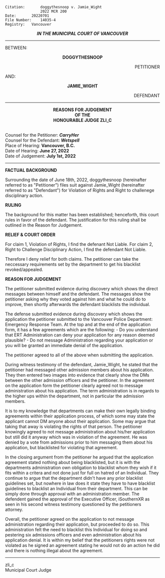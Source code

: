 	Citation:       doggythesnoop v. Jamie_Wight 
                	2022 MCR 200
	Date:		20220701
	File Number:	14035-4
	Registry:	Vancouver

<p align="center"><b><i>IN THE MUNICIPAL COURT OF VANCOUVER</b></i>

---

BETWEEN:
<p align="center"><b>		DOGGYTHESNOOP			</b>
<p align="right">		PETITIONER
<p>				AND:
<p align="center"><b>		JAMIE_WIGHT 			</b>
<p align="right">		DEFENDANT	

---

<p align="center"><b>		
				REASONS FOR JUDGEMENT
<br>				OF THE
<br>				HONOURABLE JUDGE ZLI_C

</b>

<br>				Counsel for the Petitioner: ***CarryHer***
<br>				Counsel for the Defendant: ***Wetspell***
<br>				Place of Hearing: **Vancouver, B.C.**
<br>				Date of Hearing: **June 27, 2022**
<br>				Date of Judgement: **July 1st, 2022**
	
---

**FACTUAL BACKGROUND**
	
Surrounding the date of June 18th, 2022, doggythesnoop (hereinafter referred to as "Petitioner") files suit against Jamie_Wight (hereinafter referred to as "Defendant") for Violation of Rights and Right to challenege disciplinary action.

**RULING**

 The background for this matter has been established; henceforth, this court rules in favor of the defendant. The justification for this ruling shall be outlined in the Reason for Judgement.

**RELIEF & COURT ORDER**
	
For claim 1, Violation of Rights, I find the defenant Not Liable.
For claim 2, Right to Challenge Disciplinary Action, I find the defendant Not Liable.
	
Therefore I deny relief for both claims. The petitioner can take the neccessary requirements set by the department to get his blacklist revoked/appealed.

**REASON FOR JUDGEMENT**
	
The petitioner submitted evidence during discovery which shows the direct messages between himself and the defendant. The messages show the petitioner asking why they voted against him and what he could do to improve, then shortly afterwards the defendant blacklists the individual. 
	
The defense submitted evidence during discovery which shows the application the petitioner submitted to the Vancouver Police Department: Emergency Response Team. At the top and at the end of the application form, it has a few agreements which are the following:
	- Do you understand that ERT Administration can deny your application for any reason deemed plausible?
	- Do not message Administration regarding your application or you will be granted an immediate denial of the application.

The petitioner agreed to all of the above when submitting the application. 
	
During witness testimony of the defendant, Jamie_Wight, he stated that the petitioner had messaged other admission members about his application. They then entered two images into evidence that clearly show the DMs between the other admission officers and the petitioner. In the agreement on the application form the petitioner clearly agreed not to message administration about his application. The term administration is in regards to the higher ups within the department, not in particular the admission members.
	
It is to my knowledge that departments can make their own legally binding agreements within their application process, of which some may state the applicant cannot DM anyone about their application. Some may argue that taking that away is violating the rights of that person. The petitioner knowingly agreed to not message administration about his/her application but still did it anyway which was in violation of the agreement. He was denied by a vote from admissions prior to him messaging them about his application, but blacklisted for violating that agreement. 
	
In the closing argument from the petitioner he argued that the application agreement stated nothing about being blacklisted, but it is with the departments administration own obligation to blacklist whom they wish if it fits within a critera and not done just for full on hatred of an Individual. They continue to argue that the department didn't have any prior blacklist guidelines set, but nowhere in law does it state they have to have blacklist guidelines to blacklist an Individual from their department. This can be simply done through approval with an administration member. The defendent gained the approval of the Executive Officer, iSouthernXR as seen in his second witness testimony questioned by the petitioners attorney.
	
Overall, the petitioner agreed on the application to not message administration regarding their application, but proceeded to do so. This administration felt the need to blacklist this Individual for doing so and pestering six admissions officers and even administration about his application denial. It is within my belief that the petitioners rights were not violated as he signed an agreement stating he would not do an action he did and there is nothing illegal about the agreement.
	
---
	
zli_c <br>
Municipal Court Judge
